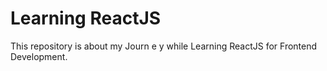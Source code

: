 # Learning ReactJS

This repository is about my Journ e y while Learning ReactJS for Frontend Development.



